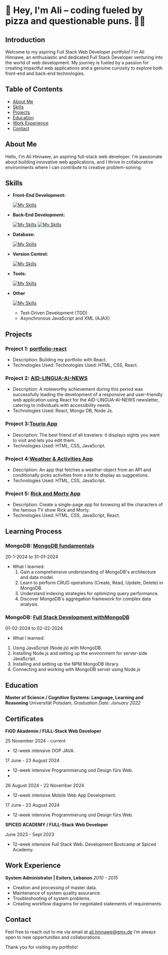 # 🍕 Hey, I'm Ali – coding fueled by pizza and questionable puns. 🍕😄

## Introduction

Welcome to my aspiring Full Stack Web Developer portfolio! I'm Ali Hinnawe, an enthusiastic and dedicated  Full Stack Developer venturing into the world of web development. My journey is fueled by a passion for creating impactful web applications and a genuine curiosity to explore both front-end and back-end technologies.


## Table of Contents

- [About Me](#about-me)
- [Skills](#skills)
- [Projects](#projects)
- [Education](#education)
- [Work Experience](#work-experience)
- [Contact](#contact)

## About Me

Hello, I'm Ali Hinnawe, an aspiring full-stack web developer. I'm passionate about building innovative web applications, and I thrive in collaborative environments where I can contribute to creative problem-solving.


## Skills

- **Front-End Development:**

  [![My Skills](https://skillicons.dev/icons?i=html,css,js,ts,react,nextjs,angular)](https://skillicons.dev)

- **Back-End Development:**
  
  [![My Skills](https://skillicons.dev/icons?i=nodejs)](https://skillicons.dev)
  [![My Skills](https://skillicons.dev/icons?i=php,java,py)](https://skillicons.dev)


- **Database:**
  
  [![My Skills](https://skillicons.dev/icons?i=mongodb,mysql,mariadb)](https://skillicons.dev)
    

- **Version Control:**
  
  [![My Skills](https://skillicons.dev/icons?i=git,github)](https://skillicons.dev)


- **Tools:**

  [![My Skills](https://skillicons.dev/icons?i=npm,pnpm,vscode,vercel,postman,pycharm,idea)](https://skillicons.dev)

- **Other**

  [![My Skills](https://skillicons.dev/icons?i=latex,linux,ubuntu,ln,linkedin,codepen)](https://skillicons.dev)

  - Test-Driven Development (TDD) <i class="fas fa-vial"></i>
  -  Asynchronous JavaScript and XML (AJAX) <i class="fas fa-vial"></i>
  

## Projects

### Project 1: [portfolio-react](https://github.com/alihinnawe/portfolio-react)

- Description: Building my portfolio with React.
- Technologies Used:  Technologies Used:  HTML, CSS, React.

### Project 2: [AID-LINGUA-AI-NEWS](https://github.com/alihinnawe/AID-LINGUA-AI-NEWS)

- Description: A noteworthy achievement during this period was successfully leading the development of a responsive and user-friendly web application using React for the AID-LINGUA-AI-NEWS newsletter, catering to individuals with
accessibility needs.
- Technologies Used:  React, Mongo DB, Node Js.

### Project 3:[Tourio App](https://github.com/alex-code42/ali_alex_tourio_app)

- Description: The best friend of all travelers: it displays sights you want to visit and lets you edit them.
- Technologies Used:  HTML, CSS, JavaScript.
  
### Project 4:[Weather & Activities App](https://github.com/alihinnawe/Ali-Serge-Weather)
- Description: An app that fetches a weather object from an API and conditionally picks activities from a list to display as suggestions.
- Technologies Used: HTML, CSS, JavaScript.
  
### Project 5: [Rick and Morty App](https://github.com/alihinnawe/Ali-Rouzbehan-Proj3)
- Description: Create a single-page app for browsing all the characters of the famous TV show Rick and Morty.
- Technologies Used:  HTML, CSS, JavaScript, React.

## Learning Process

### MongoDB: [MongoDB fundamentals](https://www.amazon.com/MongoDB-Jobseekers-heights-career-English/dp/9355518250)
  20-1-2024 to 31-01-2024
- What I learned:
  1. Gain a comprehensive understanding of MongoDB's architecture and data model.
  2. Learn to perform CRUD operations (Create, Read, Update, Delete) in MongoDB.
  3. Understand indexing strategies for optimizing query performance.
  4. Discover MongoDB's aggregation framework for complex data analysis.

### MongoDB: [Full Stack Development withMongoDB](https://bpbonline.com/products/full-stack-development-with-mongodb?_pos=1&_sid=a53a2c992&_ss=r)
  01-02-2024 to 02-02-2024
- What I learned:
 1. Using JavaScript (Node.js) with MongoDB.
 2. Installing Node.js and setting up the environment for server-side JavaScript.
 3. Installing and setting up the NPM MongoDB library.
 4. Connecting and working with MongoDB server using Node.js
    
## Education

**Master of Science / Cognitive Systems: Language, Learning and Reasoning**
Universität Potsdam,
*Graduation Date:  January 2022*

## Certificates 

**FiGD Akademie / FULL-Stack Web Developer**

25 November 2024  - current
- 12-week intensive OOP JAVA.

17 June  -  23 August 2024
- 12-week intensive Programmierung und Design fürs Web.
- 
26 August 2024  -  22 November 2024
- 12-week intensive Mobile Web App Development.

17 June  -  23 August 2024
- 12-week intensive Programmierung und Design fürs Web.

**SPICED ACADEMY / FULL-Stack Web Developer**

June 2023 - Sept 2023
- 12-week intensive Full Stack Web.
Development Bootcamp at Spiced Academy.

## Work Experience

**System Administrator | Esiters, Lebanon**
*2010 - 2015*

- Creation and processing of master data.
- Maintenance of system quality assurance.
- Troubleshooting of system problems.
- Creating workflow diagrams for negotiated statements of requirements.
    
## Contact

Feel free to reach out to me via email at ali.hinnawe@gmx.de I'm always open to new opportunities and collaborations.

Thank you for visiting my portfolio!



